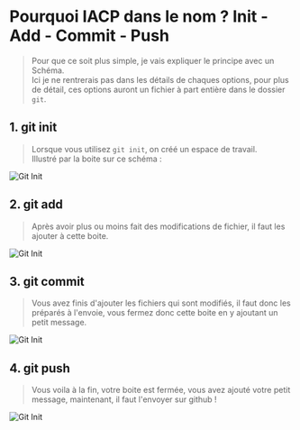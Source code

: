 # Pourquoi IACP dans le nom ? Init - Add - Commit - Push

> Pour que ce soit plus simple, je vais expliquer le principe avec un Schéma.<br>
> Ici je ne rentrerais pas dans les détails de chaques options, pour plus de détail, ces options auront un fichier à part entière dans le dossier `git`.

## 1. git init

> Lorsque vous utilisez `git init`, on créé un espace de travail.<br>Illustré par la boite sur ce schéma :<br>

![Git Init](https://imgur.com/VDnhndO.png)

## 2. git add

> Après avoir plus ou moins fait des modifications de fichier, il faut les ajouter à cette boite.

![Git Init](https://imgur.com/5IWWzIP.png)

## 3. git commit

> Vous avez finis d'ajouter les fichiers qui sont modifiés, il faut donc les préparés à l'envoie, vous fermez donc cette boite en y ajoutant un petit message.

![Git Init](https://imgur.com/1mnxbRY.png)

## 4. git push

> Vous voila à la fin, votre boite est fermée, vous avez ajouté votre petit message, maintenant, il faut l'envoyer sur github !

![Git Init](https://imgur.com/Kuq9lP8.png)
